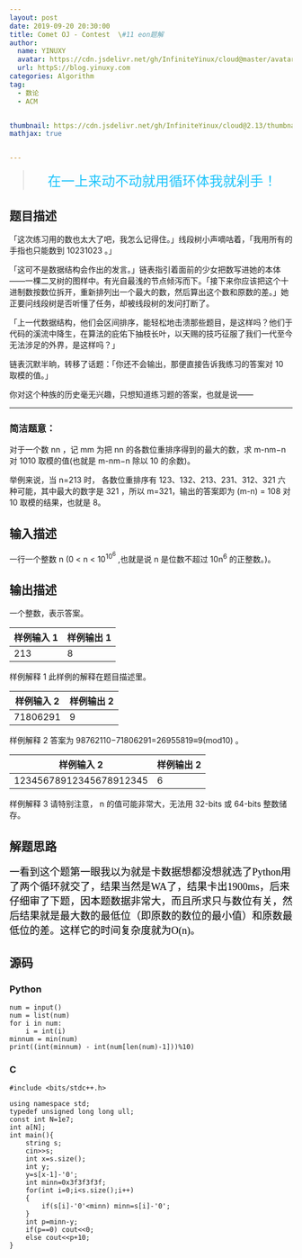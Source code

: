 ```yaml
---
layout: post
date: 2019-09-20 20:30:00
title: Comet OJ - Contest  \#11 eon题解
author: 
  name: YINUXY
  avatar: https://cdn.jsdelivr.net/gh/InfiniteYinux/cloud@master/avatar/avatar.png
  url: httpS://blog.yinuxy.com
categories: Algorithm
tag:
  - 数论
  - ACM


thumbnail: https://cdn.jsdelivr.net/gh/InfiniteYinux/cloud@2.13/thumbnail/algorithm.jpg
mathjax: true


---
```


> <center><font  size = "5" color = "#1BC3FB"  face = "楷体">在一上来动不动就用循环体我就剁手！</font></center>

<!-- more -->

## 题目描述 ##

「这次练习用的数也太大了吧，我怎么记得住。」线段树小声嘀咕着，「我用所有的手指也只能数到 10231023 。」

「这可不是数据结构会作出的发言。」链表指引着面前的少女把数写进她的本体——一棵二叉树的图样中。有光自最浅的节点倾泻而下。「接下来你应该把这个十进制数按数位拆开，重新排列出一个最大的数，然后算出这个数和原数的差。」她正要问线段树是否听懂了任务，却被线段树的发问打断了。

「上一代数据结构，他们会区间排序，能轻松地击溃那些题目，是这样吗？他们于代码的溪流中降生，在算法的庇佑下抽枝长叶，以天赐的技巧征服了我们一代至今无法涉足的外界，是这样吗？」

链表沉默半晌，转移了话题：「你还不会输出，那便直接告诉我练习的答案对 10 取模的值。」

你对这个种族的历史毫无兴趣，只想知道练习题的答案，也就是说——

***

### 简洁题意： ###

对于一个数 nn ，记 mm 为把 nn 的各数位重排序得到的最大的数，求 m-nm−n 对 1010 取模的值(也就是 m-nm−n 除以 10 的余数)。

举例来说，当 n=213 时， 各数位重排序有 123、132、213、231、312、321 六种可能，其中最大的数字是 321 ，所以 m=321，输出的答案即为 (m-n) = 108 对 10 取模的结果，也就是 8。

## 输入描述 ##

一行一个整数 n (0 < n < 10<sup>10<sup>6</sup></sup> ,也就是说 n 是位数不超过 10n<sup>6</sup> 的正整数。)。

## 输出描述 ##
一个整数，表示答案。


样例输入 1 | 样例输出 1
-|-
213 | 8

样例解释 1
此样例的解释在题目描述里。

样例输入 2 | 样例输出 2
-|-
71806291 | 9

样例解释 2
答案为 98762110−71806291=26955819≡9(mod10) 。

样例输入 2 | 样例输出 2
-|-
12345678912345678912345 | 6

样例解释 3
请特别注意， n 的值可能非常大，无法用 32-bits 或 64-bits 整数储存。

## 解题思路 ##

<font  size = "4" color = "000000"  face = "黑体">一看到这个题第一眼我以为就是卡数据想都没想就选了Python用了两个循环就交了，结果当然是WA了，结果卡出1900ms，后来仔细审了下题，因本题数据非常大，而且所求只与数位有关，然后结果就是最大数的最低位（即原数的数位的最小值）和原数最低位的差。这样它的时间复杂度就为O(n)。</font>

## 源码 ##

### Python ###
```
num = input()
num = list(num)
for i in num:
    i = int(i)
minnum = min(num)
print((int(minnum) - int(num[len(num)-1]))%10)
```

### C ###
```
#include <bits/stdc++.h>
 
using namespace std;
typedef unsigned long long ull;
const int N=1e7;
int a[N];
int main(){
    string s;
    cin>>s;
    int x=s.size();
    int y;
    y=s[x-1]-'0';
    int minn=0x3f3f3f3f;
    for(int i=0;i<s.size();i++)
    {
        if(s[i]-'0'<minn) minn=s[i]-'0';
    }
    int p=minn-y;
    if(p==0) cout<<0;
    else cout<<p+10; 
}
```